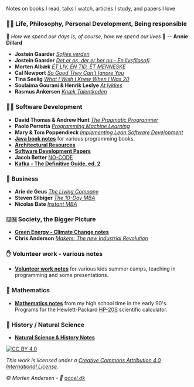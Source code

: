 Notes on books I read, talks I watch, articles I study, and papers I love

### 🧑‍🎓 Life, Philosophy, Personal Development, Being responsible

💜 *How we spend our days is, of course, how we spend our lives* 💜 -- **Annie Dillard**

* **Jostein Gaarder** [*Sofies verden*](./gaarder)
* **Jostein Gaarder** [*Det er os, der er her nu - En livsfilosofi*](./gaarder-2023)
* **Morten Albæk** [*ÉT LIV, ÉN TID, ÉT MENNESKE*](./albaek)
* **Cal Newport** [*So Good They Can't Ignore You*](./newport)
* **Tina Seelig** [*What I Wish I Knew When I Was 20*](./seelig)
* **Soulaima Gourani & Henrik Leslye** [*At lykkes*](./at-lykkes)
* **Rasmus Ankersen** [*Knæk Talentkoden*](./ankersen)

### 👨‍💻 Software Development

* **David Thomas & Andrew Hunt** [*The Pragmatic Programmer*](./pragmatic)
* **Paolo Perrotta** [*Programming Machine Learning*](./perrotta)
* **Mary & Tom Poppendieck** [*Implementing Lean Software Development*](./poppendieck)
* [**Java book notes**](./java) for various programming books.
* [**Architectural Resources**](./architectural)
* [**Software Development Papers**](./papers)
* **Jacob Bøtter** [NO-CODE](./botter)
* [**Kafka - The Definitive Guide, ed. 2**](./kafka)

### 💼 Business

* **Arie de Geus** [*The Living Company*](./geus)
* **Steven Silbiger** [*The 10-Day MBA*](./silbiger)
* **Nicolas Bate** [*Instant MBA*](./bate)

### 🇺🇳 Society, the Bigger Picture

* [**Green Energy - Climate Change notes**](./green-energy)
* **Chris Anderson** [*Makers: The new Industrial Revolution*](./anderson)

### ✋ Volunteer work - various notes

* [**Volunteer work notes**](./volunteer) for various kids summer camps, teaching in programming and some presentations.

### 🧮 Mathematics

* [**Mathematics notes**](./mathematics) from my high school time in the early 90's. Programs for the Hewlett-Packard [HP-20S](https://en.wikipedia.org/wiki/HP-20S) scientific calculator.

### 🧬 History / Natural Science

* [**Natural Science & History Notes**](./naturalscience)

[![CC BY 4.0][cc-by-image]][cc-by]

*This work is licensed under a [Creative Commons Attribution 4.0 International
License][cc-by].*

*© Morten Andersen - 🔗 [accel.dk](https://www.accel.dk/)*

[cc-by]: http://creativecommons.org/licenses/by/4.0/
[cc-by-image]: https://i.creativecommons.org/l/by/4.0/88x31.png
